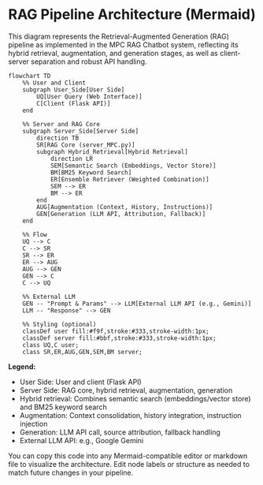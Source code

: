 # RAG Pipeline Architecture (Mermaid)

This diagram represents the Retrieval-Augmented Generation (RAG) pipeline as implemented in the MPC RAG Chatbot system, reflecting its hybrid retrieval, augmentation, and generation stages, as well as client-server separation and robust API handling.

```mermaid
flowchart TD
    %% User and Client
    subgraph User_Side[User Side]
        UQ[User Query (Web Interface)]
        C[Client (Flask API)]
    end

    %% Server and RAG Core
    subgraph Server_Side[Server Side]
        direction TB
        SR[RAG Core (server_MPC.py)]
        subgraph Hybrid_Retrieval[Hybrid Retrieval]
            direction LR
            SEM[Semantic Search (Embeddings, Vector Store)]
            BM[BM25 Keyword Search]
            ER[Ensemble Retriever (Weighted Combination)]
            SEM --> ER
            BM --> ER
        end
        AUG[Augmentation (Context, History, Instructions)]
        GEN[Generation (LLM API, Attribution, Fallback)]
    end

    %% Flow
    UQ --> C
    C --> SR
    SR --> ER
    ER --> AUG
    AUG --> GEN
    GEN --> C
    C --> UQ

    %% External LLM
    GEN -- "Prompt & Params" --> LLM[External LLM API (e.g., Gemini)]
    LLM -- "Response" --> GEN

    %% Styling (optional)
    classDef user fill:#f9f,stroke:#333,stroke-width:1px;
    classDef server fill:#bbf,stroke:#333,stroke-width:1px;
    class UQ,C user;
    class SR,ER,AUG,GEN,SEM,BM server;
```

**Legend:**
- User Side: User and client (Flask API)
- Server Side: RAG core, hybrid retrieval, augmentation, generation
- Hybrid retrieval: Combines semantic search (embeddings/vector store) and BM25 keyword search
- Augmentation: Context consolidation, history integration, instruction injection
- Generation: LLM API call, source attribution, fallback handling
- External LLM API: e.g., Google Gemini

You can copy this code into any Mermaid-compatible editor or markdown file to visualize the architecture. Edit node labels or structure as needed to match future changes in your pipeline.
